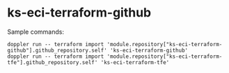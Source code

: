 # ks-eci-terraform-github

Sample commands:
```
doppler run -- terraform import 'module.repository["ks-eci-terraform-github"].github_repository.self' 'ks-eci-terraform-github'
doppler run -- terraform import 'module.repository["ks-eci-terraform-tfe"].github_repository.self' 'ks-eci-terraform-tfe'
```
